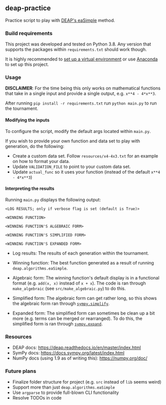 ## deap-practice

Practice script to play with [DEAP's eaSimple](https://deap.readthedocs.io/en/master/api/algo.html#deap.algorithms.eaSimple)
method.

### Build requirements

This project was developed and tested on Python 3.8. Any version that supports the packages within
`requirements.txt` should work though.

It is highly recommended to [set up a virtual environment](https://docs.python.org/3/tutorial/venv.html)
or use [Anaconda](https://www.anaconda.com/products/individual) to set up this project.

### Usage

__DISCLAIMER__: For the time being this only works on mathematical functions that take in a single
input and provide a single output, e.g. `x**4 - 4*x**3`.

After running `pip install -r requirements.txt` run `python main.py` to run the tournament.

#### Modifying the inputs

To configure the script, modify the default args located within `main.py`.

If you wish to provide your own function and data set to play with generation, do the following:

- Create a custom data set. Follow `resources/x4-4x3.txt` for an example on how to format your data.
- Update `VALIDATION_FILE` to point to your custom data set.
- Update `actual_func` so it uses your function (instead of the default `x**4 - 4*x**3`)

#### Interpreting the results

Running `main.py` displays the following output:

```
<LOG RESULTS; only if verbose flag is set (default is True)>

<WINNING FUNCTION>

<WINNING FUNCTION'S ALGEBRAIC FORM>

<WINNING FUNCTION'S SIMPLIFIED FORM>

<WINNING FUNCTION'S EXPANDED FORM>
```

- Log results: The results of each generation within the tournament.
- Winning function: The best function generated as a result of running `deap.algorithms.eaSimple`.
- Algebraic form: The winning function's default display is in a functional format (e.g. `add(x, x)`
instead of `x + x`). The code is ran through `make_algebraic` (see `src/make_algebraic.py`) to do
this.

- Simplified form: The algebraic form can get rather long, so this shows the algebraic form ran
through [`sympy.simplify`](https://docs.sympy.org/latest/tutorial/simplification.html#simplify).
- Expanded form: The simplified form can sometimes be clean up a bit more (e.g. terms can be merged
or rearranged). To do this, the simplified form is ran through
[`sympy.expand`](https://docs.sympy.org/latest/tutorial/simplification.html#expand).

### Resources

- DEAP docs: <https://deap.readthedocs.io/en/master/index.html>
- SymPy docs: <https://docs.sympy.org/latest/index.html>
- NumPy docs (using 1.9 as of writing this): <https://numpy.org/doc/>

### Future plans

- Finalize folder structure for project (e.g. `src` instead of `lib` seems weird)
- Support more than just `deap.algorithms.eaSimple`
- Use `argparse` to provide full-blown CLI functionality
- Resolve TODOs in code
